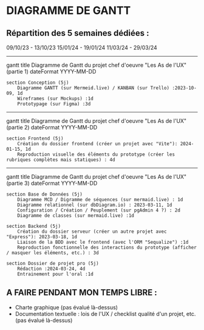 # DIAGRAMME DE GANTT

## Répartition des 5 semaines dédiées :
09/10/23 - 13/10/23
15/01/24 - 19/01/24
11/03/24 - 29/03/24

___
gantt
    title Diagramme de Gantt du projet chef d'oeuvre "Les As de l'UX" (partie 1)
    dateFormat YYYY-MM-DD

    section Conception (5j)
        Diagramme GANTT (sur Mermeid.live) / KANBAN (sur Trello) :2023-10-09, 1d
        Wireframes (sur Mockups) :1d
        Prototypage (sur Figma) :3d
    
___
gantt
    title Diagramme de Gantt du projet chef d'oeuvre "Les As de l'UX" (partie 2)
    dateFormat YYYY-MM-DD

    section Frontend (5j)
        Création du dossier frontend (créer un projet avec "Vite"): 2024-01-15, 1d
        Reproduction visuelle des éléments du prototype (créer les rubriques complètes mais statiques) : 4d

___
gantt
    title Diagramme de Gantt du projet chef d'oeuvre "Les As de l'UX" (partie 3)
    dateFormat YYYY-MM-DD

    section Base de Données (5j)
        Diagramme MCD / Digramme de séquences (sur mermaid.live) : 1d
        Diagramme relationnel (sur dbDiagram.io) : 2023-03-11, 1d
        Configuration / Création / Peuplement (sur pgAdmin 4 ?) : 2d
        Diagramme de classes (sur mermaid.live) :1d

    section Backend (5j)
        Création du dossier serveur (créer un autre projet avec "Express"): 2023-03-18, 1d
        Liaison de la BDD avec le frontend (avec l'ORM "Sequalize") :1d
        Reproduction fonctionnelle des interactions du prototype (afficher / masquer les éléments, etc.) : 3d

    section Dossier de projet pro (5j)
        Rédaction :2024-03-24, 4d
        Entrainement pour l'oral :1d


## A FAIRE PENDANT MON TEMPS LIBRE :
- Charte graphique (pas évalué là-dessus)
- Documentation textuelle : lois de l'UX / checklist qualité d'un projet, etc. (pas évalué là-dessus)